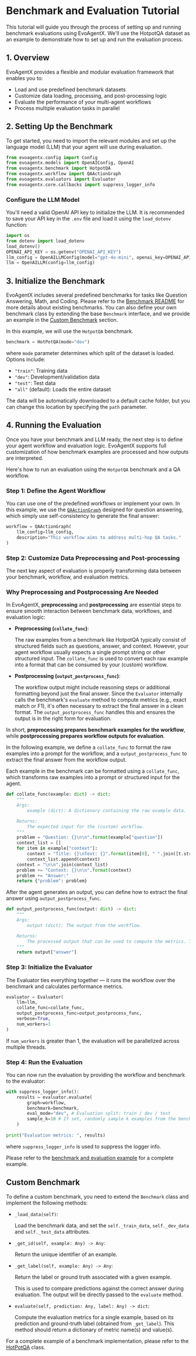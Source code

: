 # Benchmark and Evaluation Tutorial

This tutorial will guide you through the process of setting up and running benchmark evaluations using EvoAgentX. We'll use the HotpotQA dataset as an example to demonstrate how to set up and run the evaluation process.


## 1. Overview

EvoAgentX provides a flexible and modular evaluation framework that enables you to:

- Load and use predefined benchmark datasets
- Customize data loading, processing, and post-processing logic
- Evaluate the performance of your multi-agent workflows
- Process multiple evaluation tasks in parallel

## 2. Setting Up the Benchmark

To get started, you need to import the relevant modules and set up the language model (LLM) that your agent will use during evaluation.


```python
from evoagentx.config import Config
from evoagentx.models import OpenAIConfig, OpenAI 
from evoagentx.benchmark import HotpotQA
from evoagentx.workflow import QAActionGraph 
from evoagentx.evaluators import Evaluator 
from evoagentx.core.callbacks import suppress_logger_info
```

### Configure the LLM Model 
You'll need a valid OpenAI API key to initialize the LLM. It is recommended to save your API key in the `.env` file and load it using the `load_dotenv` function: 
```python 
import os 
from dotenv import load_dotenv
load_dotenv()
OPENAI_API_KEY = os.getenv("OPENAI_API_KEY")
llm_config = OpenAILLMConfig(model="gpt-4o-mini", openai_key=OPENAI_API_KEY)
llm = OpenAILLM(config=llm_config)
```

## 3. Initialize the Benchmark 
EvoAgentX includes several predefined benchmarks for tasks like Question Answering, Math, and Coding. Please refer to the [Benchmark README](https://github.com/EvoAgentX/EvoAgentX/blob/main/evoagentx/benchmark/README.md) for more details about existing benchmarks. You can also define your own benchmark class by extending the base `Benchmark` interface, and we provide an example in the [Custom Benchmark](#custom-benchmark) section.

In this example, we will use the `HotpotQA` benchmark. 
```python 
benchmark = HotPotQA(mode="dev")
```
where `mode` parameter determines which split of the dataset is loaded. Options include:

* `"train"`: Training data
* `"dev"`: Development/validation data
* `"test"`: Test data
* `"all"` (default): Loads the entire dataset

The data will be automatically downloaded to a default cache folder, but you can change this location by specifying the `path` parameter.


## 4. Running the Evaluation 
Once you have your benchmark and LLM ready, the next step is to define your agent workflow and evaluation logic. EvoAgentX supports full customization of how benchmark examples are processed and how outputs are interpreted.

Here's how to run an evaluation using the `HotpotQA` benchmark and a QA workflow.

### Step 1: Define the Agent Workflow 
You can use one of the predefined workflows or implement your own. In this example, we use the [`QAActionGraph`](https://github.com/EvoAgentX/EvoAgentX/blob/main/evoagentx/workflow/action_graph.py#L99) designed for question answering, which simply use self-consistency to generate the final answer:

```python
workflow = QAActionGraph(
    llm_config=llm_config,
    description="This workflow aims to address multi-hop QA tasks."
)
``` 

### Step 2: Customize Data Preprocessing and Post-processing 

The next key aspect of evaluation is properly transforming data between your benchmark, workflow, and evaluation metrics.

### Why Preprocessing and Postprocessing Are Needed

In EvoAgentX, **preprocessing** and **postprocessing** are essential steps to ensure smooth interaction between benchmark data, workflows, and evaluation logic:

- **Preprocessing (`collate_func`)**:  

    The raw examples from a benchmark like HotpotQA typically consist of structured fields such as questions, answer, and context. However, your agent workflow usually expects a single prompt string or other structured input. The `collate_func` is used to convert each raw example into a format that can be consumed by your (custom) workflow.

- **Postprocessing (`output_postprocess_func`)**:

    The workflow output might include reasoning steps or additional formatting beyond just the final answer. Since the `Evaluator` internally calls the benchmark's `evaluate` method to compute metrics (e.g., exact match or F1), it's often necessary to extract the final answer in a clean format. The `output_postprocess_func` handles this and ensures the output is in the right form for evaluation.

In short, **preprocessing prepares benchmark examples for the workflow**, while **postprocessing prepares workflow outputs for evaluation**.

In the following example, we define a `collate_func` to format the raw examples into a prompt for the workflow, and a `output_postprocess_func` to extract the final answer from the workflow output.

Each example in the benchmark can be formatted using a `collate_func`, which transforms raw examples into a prompt or structured input for the agent.

```python
def collate_func(example: dict) -> dict:
    """
    Args:
        example (dict): A dictionary containing the raw example data.

    Returns: 
        The expected input for the (custom) workflow.
    """
    problem = "Question: {}\n\n".format(example["question"])
    context_list = []
    for item in example["context"]:
        context = "Title: {}\nText: {}".format(item[0], " ".join([t.strip() for t in item[1]]))
        context_list.append(context)
    context = "\n\n".join(context_list)
    problem += "Context: {}\n\n".format(context)
    problem += "Answer:" 
    return {"problem": problem}
```

After the agent generates an output, you can define how to extract the final answer using `output_postprocess_func`. 
```python
def output_postprocess_func(output: dict) -> dict:
    """
    Args:
        output (dict): The output from the workflow.

    Returns: 
        The processed output that can be used to compute the metrics. The output will be directly passed to the benchmark's `evaluate` method. 
    """
    return output["answer"]
```

### Step 3: Initialize the Evaluator 
The Evaluator ties everything together — it runs the workflow over the benchmark and calculates performance metrics.

```python
evaluator = Evaluator(
    llm=llm, 
    collate_func=collate_func,
    output_postprocess_func=output_postprocess_func,
    verbose=True, 
    num_workers=3 
)
``` 
If `num_workers` is greater than 1, the evaluation will be parallelized across multiple threads.  

### Step 4: Run the Evaluation 
You can now run the evaluation by providing the workflow and benchmark to the evaluator:

```python
with suppress_logger_info():
    results = evaluator.evaluate(
        graph=workflow, 
        benchmark=benchmark, 
        eval_mode="dev", # Evaluation split: train / dev / test 
        sample_k=10 # If set, randomly sample k examples from the benchmark for evaluation  
    )
    
print("Evaluation metrics: ", results)
```
where `suppress_logger_info` is used to suppress the logger info.

Please refer to the [benchmark and evaluation example](https://github.com/EvoAgentX/EvoAgentX/blob/main/examples/benchmark_and_evaluation.py) for a complete example.


## Custom Benchmark 

To define a custom benchmark, you need to extend the `Benchmark` class and implement the following methods:

- `_load_data(self)`: 
    
    Load the benchmark data, and set the `self._train_data`, `self._dev_data` and `self._test_data` attributes.


- `_get_id(self, example: Any) -> Any`: 

    Return the unique identifier of an example.

- `_get_label(self, example: Any) -> Any`:

    Return the label or ground truth associated with a given example.

    This is used to compare predictions against the correct answer during evaluation. The output will be directly passed to the `evaluate` method. 


- `evaluate(self, prediction: Any, label: Any) -> dict`: 

    Compute the evaluation metrics for a single example, based on its prediction and ground-truth label (obtained from `_get_label`).
    This method should return a dictionary of metric name(s) and value(s).

For a complete example of a benchmark implementation, please refer to the [HotPotQA](https://github.com/EvoAgentX/EvoAgentX/blob/main/evoagentx/benchmark/hotpotqa.py#L23) class.
